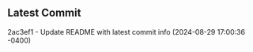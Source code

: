 
## Latest Commit
2ac3ef1 - Update README with latest commit info (2024-08-29 17:00:36 -0400) <Yunxi-Zhou>
